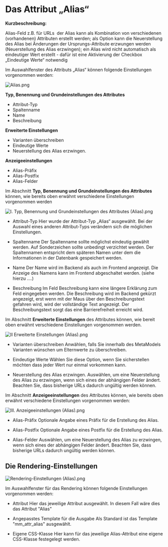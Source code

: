 # Das Attribut „Alias“

**Kurzbeschreibung:**

Alias-Feld z.B. für URLs  der Alias kann als Kombination von verschiedenen (vorhandenen) Attributen erstellt werden; als Option kann die Neuerstellung des Alias bei Änderungen der Ursprungs-Attribute erzwungen werden (Neuerstellung des Alias erzwingen); ein Alias wird nicht automatisch als eindeutiger Wert erstellt - dafür ist eine Aktivierung der Checkbox „Eindeutige Werte“ notwendig 

Im Auswahlfenster des Attributs „Alias“ können folgende Einstellungen vorgenommen werden:

![Alias.png](http://)

**Typ, Benennung und Grundeinstellungen des Attributes**

- Attribut-Typ
- Spaltenname
- Name
- Beschreibung


**Erweiterte Einstellungen**

- Varianten überschreiben
- Eindeutige Werte
- Neuerstellung des Alias erzwingen.


**Anzeigeeinstellungen**

- Alias-Präfix
- Alias-Postfix
- Alias-Felder

Im Abschnitt **Typ, Benennung und Grundeinstellungen des Attributes** können, wie bereits oben erwähnt verschiedene Einstellungen vorgenommen werden

![I. Typ, Benennung und Grundeinstellungen des Attributes (Alias).png
](http://)

- Attribut-Typ
Hier wurde der Attribut-Typ „Alias“ ausgewählt. Bei der Auswahl eines anderen Attribut-Typs verändern sich die möglichen Einstellungen.

- Spaltenname
Der Spaltenname sollte möglichst eindeutig gewählt werden. Auf Sonderzeichen sollte unbedingt verzichtet werden. Der Spaltennamen entspricht dem späteren Namen unter dem die Informationen in der Datenbank gespeichert werden.

- Name
Der Name wird im Backend als auch im Frontend angezeigt. Die Anzeige des Namens kann im Frontend abgeschaltet werden. (siehe hierzu ....)

- Beschreibung
Im Feld Beschreibung kann eine längere Erklärung zum Feld eingegeben werden. Die Beschreibung wird im Backend gekürzt angezeigt, erst wenn mit der Maus über den Beschreibungstext gefahren wird, wird der vollständige Text angezeigt.
Der Beschreibungstext sorgt das eine Barrierefreiheit erreicht wird.

Im Abschnitt **Erweiterte Einstellungen** des Attributes können, wie bereit oben erwähnt verschiedene Einstellungen vorgenommen werden.

![II Erweiterte Einstellungen (Alias).png](http://)

- Varianten überschreiben
Anwählen, falls Sie innerhalb des MetaModels Varianten wünschen um Elternwerte zu überschreiben.

- Eindeutige Werte
Wählen Sie diese Option, wenn Sie sicherstellen möchten dass jeder Wert nur einmal vorkommen kann.

- Neuerstellung des Alias erzwingen.
Auswählen, um eine Neuerstellung des Alias zu erzwingen, wenn sich eines der abhängigen Felder ändert. Beachten Sie, dass bisherige URLs dadurch ungültig werden können.


Im Abschnitt **Anzeigeeinstellungen** des Attributes können, wie bereits oben erwähnt verschiedene Einstellungen vorgenommen werden:

![III. Anzeigeeinstellungen (Alias).png](http://)

- Alias-Präfix
Optionale Angabe eines Präfix für die Erstellung des Alias.

- Alias-Postfix
Optionale Angabe eines Postfix für die Erstellung des Alias.

- Alias-Felder
Auswählen, um eine Neuerstellung des Alias zu erzwingen, wenn sich eines der abhängigen Felder ändert. Beachten Sie, dass bisherige URLs dadurch ungültig werden können.


## Die Rendering-Einstellungen

![Rendering-Einstellungen (Alias).png](http://)

Im Auswahlfenster für das Rendering können folgende Einstellungen vorgenommen werden:

- Attribut
Hier das jeweilige Attribut ausgewählt. In diesem Fall wäre dies das Attribut "Alias"

- Angepasstes Template für die Ausgabe
Als Standard ist das Template "mm_attr_alias" ausgewählt.

- Eigene CSS-Klasse
Hier kann für das jeweilige Alias-Attribut eine eigene CSS-Klasse festegelegt werden.

